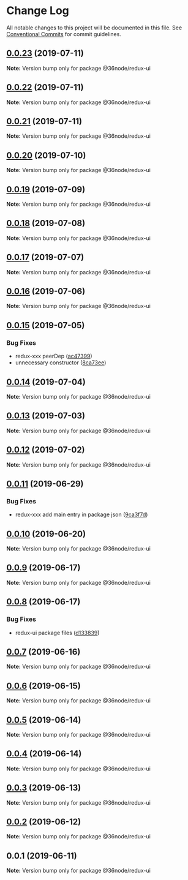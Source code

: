 # Change Log

All notable changes to this project will be documented in this file.
See [Conventional Commits](https://conventionalcommits.org) for commit guidelines.

## [0.0.23](https://github.com/36node/sketch/compare/@36node/redux-ui@0.0.22...@36node/redux-ui@0.0.23) (2019-07-11)

**Note:** Version bump only for package @36node/redux-ui





## [0.0.22](https://github.com/36node/sketch/compare/@36node/redux-ui@0.0.21...@36node/redux-ui@0.0.22) (2019-07-11)

**Note:** Version bump only for package @36node/redux-ui





## [0.0.21](https://github.com/36node/sketch/compare/@36node/redux-ui@0.0.20...@36node/redux-ui@0.0.21) (2019-07-11)

**Note:** Version bump only for package @36node/redux-ui





## [0.0.20](https://github.com/36node/sketch/compare/@36node/redux-ui@0.0.19...@36node/redux-ui@0.0.20) (2019-07-10)

**Note:** Version bump only for package @36node/redux-ui





## [0.0.19](https://github.com/36node/sketch/compare/@36node/redux-ui@0.0.18...@36node/redux-ui@0.0.19) (2019-07-09)

**Note:** Version bump only for package @36node/redux-ui





## [0.0.18](https://github.com/36node/sketch/compare/@36node/redux-ui@0.0.17...@36node/redux-ui@0.0.18) (2019-07-08)

**Note:** Version bump only for package @36node/redux-ui





## [0.0.17](https://github.com/36node/sketch/compare/@36node/redux-ui@0.0.16...@36node/redux-ui@0.0.17) (2019-07-07)

**Note:** Version bump only for package @36node/redux-ui





## [0.0.16](https://github.com/36node/sketch/compare/@36node/redux-ui@0.0.15...@36node/redux-ui@0.0.16) (2019-07-06)

**Note:** Version bump only for package @36node/redux-ui





## [0.0.15](https://github.com/36node/sketch/compare/@36node/redux-ui@0.0.14...@36node/redux-ui@0.0.15) (2019-07-05)


### Bug Fixes

* redux-xxx peerDep ([ac47399](https://github.com/36node/sketch/commit/ac47399))
* unnecessary constructor ([8ca73ee](https://github.com/36node/sketch/commit/8ca73ee))





## [0.0.14](https://github.com/36node/sketch/compare/@36node/redux-ui@0.0.13...@36node/redux-ui@0.0.14) (2019-07-04)

**Note:** Version bump only for package @36node/redux-ui





## [0.0.13](https://github.com/36node/sketch/compare/@36node/redux-ui@0.0.12...@36node/redux-ui@0.0.13) (2019-07-03)

**Note:** Version bump only for package @36node/redux-ui





## [0.0.12](https://github.com/36node/sketch/compare/@36node/redux-ui@0.0.11...@36node/redux-ui@0.0.12) (2019-07-02)

**Note:** Version bump only for package @36node/redux-ui





## [0.0.11](https://github.com/36node/sketch/compare/@36node/redux-ui@0.0.10...@36node/redux-ui@0.0.11) (2019-06-29)


### Bug Fixes

* redux-xxx add main entry in package json ([9ca3f7d](https://github.com/36node/sketch/commit/9ca3f7d))





## [0.0.10](https://github.com/36node/sketch/compare/@36node/redux-ui@0.0.9...@36node/redux-ui@0.0.10) (2019-06-20)

**Note:** Version bump only for package @36node/redux-ui





## [0.0.9](https://github.com/36node/redux-ui/compare/@36node/redux-ui@0.0.8...@36node/redux-ui@0.0.9) (2019-06-17)

**Note:** Version bump only for package @36node/redux-ui





## [0.0.8](https://github.com/36node/redux-ui/compare/@36node/redux-ui@0.0.7...@36node/redux-ui@0.0.8) (2019-06-17)


### Bug Fixes

* redux-ui package files ([d133839](https://github.com/36node/redux-ui/commit/d133839))





## [0.0.7](https://github.com/36node/redux-ui/compare/@36node/redux-ui@0.0.6...@36node/redux-ui@0.0.7) (2019-06-16)

**Note:** Version bump only for package @36node/redux-ui





## [0.0.6](https://github.com/36node/redux-ui/compare/@36node/redux-ui@0.0.5...@36node/redux-ui@0.0.6) (2019-06-15)

**Note:** Version bump only for package @36node/redux-ui





## [0.0.5](https://github.com/36node/redux-ui/compare/@36node/redux-ui@0.0.4...@36node/redux-ui@0.0.5) (2019-06-14)

**Note:** Version bump only for package @36node/redux-ui





## [0.0.4](https://github.com/36node/redux-ui/compare/@36node/redux-ui@0.0.3...@36node/redux-ui@0.0.4) (2019-06-14)

**Note:** Version bump only for package @36node/redux-ui





## [0.0.3](https://github.com/36node/redux-ui/compare/@36node/redux-ui@0.0.2...@36node/redux-ui@0.0.3) (2019-06-13)

**Note:** Version bump only for package @36node/redux-ui





## [0.0.2](https://github.com/36node/redux-ui/compare/@36node/redux-ui@0.0.1...@36node/redux-ui@0.0.2) (2019-06-12)

**Note:** Version bump only for package @36node/redux-ui





## 0.0.1 (2019-06-11)

**Note:** Version bump only for package @36node/redux-ui
